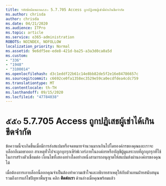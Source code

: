 ```yaml
---
title: รหัสข้อผิดพลาด๕๕๐ 5.7.705 Access ถูกปฏิเสธผู้เช่ามีค่าเกินขีดจำกัด
ms.author: chrisda
author: chrisda
ms.date: 04/21/2020
ms.audience: ITPro
ms.topic: article
ms.service: o365-administration
ROBOTS: NOINDEX, NOFOLLOW
localization_priority: Normal
ms.assetid: 9e6df5ee-ede8-421d-ba25-a3a3d0ca0a5d
ms.custom:
- "336"
- "1948"
- "3100014"
ms.openlocfilehash: d3c1eddf22b61c14e8bb82de5f2e16e84786657c
ms.sourcegitcommit: c6692ce0fa1358ec3529e59ca0ecdfdea4cdc759
ms.translationtype: MT
ms.contentlocale: th-TH
ms.lasthandoff: 09/15/2020
ms.locfileid: "47784038"
---
```

# <a name="550-57705-access-denied-tenant-has-exceeded-threshold"></a>๕๕๐ 5.7.705 Access ถูกปฏิเสธผู้เช่าได้เกินขีดจำกัด

ข้อความนี้จะเกิดขึ้นเมื่อมีการส่งสแปมหรือจดหมายจำนวนมากเกินไปโดยองค์กรของคุณและเราจะบล็อกอีเมลขาออก
สาเหตุทั่วไปจะถูกบุกรุกเซิร์ฟเวอร์ภายในองค์กรหรือบัญชีผู้ดูแลระบบที่ถูกบุกรุกที่ใช้ในการสร้างตัวเชื่อมต่อ เงื่อนไขทั้งสองอย่างใดอย่างหนึ่งสามารถอนุญาตให้สแปมส่งผ่านองค์กรของคุณได้

เมื่อต้องการเอาบล็อกนี้ออกคุณจำเป็นต้องทำความเข้าใจและอธิบายสาเหตุให้กับตัวแทนฝ่ายสนับสนุนรวมถึงการแก้ไขปัญหาพื้นฐาน
คลิก **ติดต่อเรา** ด้านล่างเมื่อคุณพร้อมแล้ว
